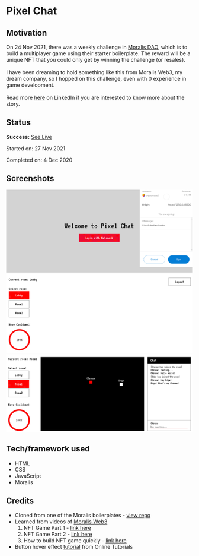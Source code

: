 # Pixel Chat

## Motivation

On 24 Nov 2021, there was a weekly challenge in [Moralis DAO](https://discord.com/invite/wV7nkDYGyZ), which is to build a multiplayer game using their starter boilerplate. The reward will be a unique NFT that you could only get by winning the challenge (or resales).
<br>
<br>
I have been dreaming to hold something like this from Moralis Web3, my dream company, so I hopped on this challenge, even with 0 experience in game development.
<br>
<br>
Read more [here](https://www.linkedin.com/pulse/finishing-what-i-have-started-even-after-losing-kangwei-yew) on LinkedIn if you are interested to know more about the story.

## Status

**Success:** [See Live](https://yewyewxd.github.io/pixel-chat/)

Started on: 27 Nov 2021 <br>

Completed on: 4 Dec 2020 <br>

## Screenshots

![Login](https://github.com/yewyewXD/pixel-chat/blob/master/images/login.PNG)
<br>
![Lobby](https://github.com/yewyewXD/pixel-chat/blob/master/images/lobby.PNG)
<br>
![Game Demo](https://github.com/yewyewXD/pixel-chat/blob/master/images/game.PNG)

## Tech/framework used

- HTML
- CSS
- JavaScript
- Moralis

## Credits

- Cloned from one of the Moralis boilerplates - [view repo](https://github.com/ethereum-boilerplate/multiplayer-poc)
- Learned from videos of [Moralis Web3](https://www.youtube.com/c/MoralisWeb3)
  1. NFT Game Part 1 - [link here](https://youtu.be/F7XN8CzdDPg)
  2. NFT Game Part 2 - [link here](https://youtu.be/FIutG9R38ko)
  3. How to build NFT game quickly - [link here](https://youtu.be/CsdhJrD9m1M)
- Button hover effect [tutorial](https://youtu.be/ois8ipBUgfk) from Online Tutorials
